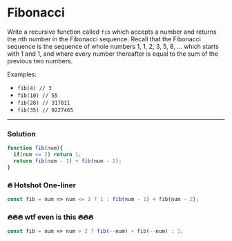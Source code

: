 # Fibonacci

Write a recursive function called `fib` which accepts a number and returns the nth number in the Fibonacci sequence. Recall that the Fibonacci sequence is the sequence of whole numbers 1, 1, 2, 3, 5, 8, ... which starts with 1 and 1, and where every number thereafter is equal to the sum of the previous two numbers.

Examples:
* `fib(4) // 3`
* `fib(10) // 55`
* `fib(28) // 317811`
* `fib(35) // 9227465`

---

### Solution
```js
function fib(num){
  if(num <= 2) return 1;
  return fib(num - 1) + fib(num - 2);
}
```

### 🔥 Hotshot One-liner
```js
const fib = num => num <= 2 ? 1 : fib(num - 1) + fib(num - 2);
```

### 🔥🔥🔥 wtf even is this 🔥🔥🔥
```js
const fib = num => num > 2 ? fib(--num) + fib(--num) : 1;
```